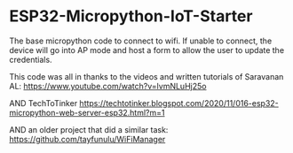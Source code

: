 # ESP32-Micropython-IoT-Starter
The base micropython code to connect to wifi. 
If unable to connect, the device will go into AP mode and 
host a form to allow the user to update the credentials.

This code was all in thanks to the videos and written tutorials of Saravanan AL:
https://www.youtube.com/watch?v=lvmNLuHj25o

AND TechToTinker
https://techtotinker.blogspot.com/2020/11/016-esp32-micropython-web-server-esp32.html?m=1

AND an older project that did a similar task:
https://github.com/tayfunulu/WiFiManager
